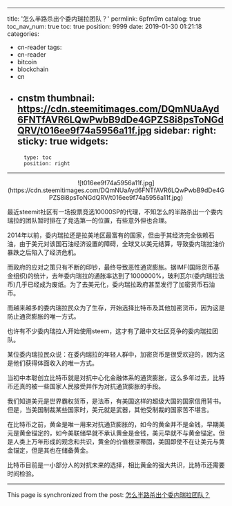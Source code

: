 
---
title: '怎么半路杀出个委内瑞拉团队？'
permlink: 6pfm9m
catalog: true
toc_nav_num: true
toc: true
position: 9999
date: 2019-01-30 01:21:18
categories:
- cn-reader
tags:
- cn-reader
- bitcoin
- blockchain
- cn
- cnstm
thumbnail: https://cdn.steemitimages.com/DQmNUaAyd6FNTfAVR6LQwPwbB9dDe4GPZS8i8psToNGdQRV/t016ee9f74a5956a11f.jpg
sidebar:
    right:
        sticky: true
widgets:
    -
        type: toc
        position: right
---


<center>![t016ee9f74a5956a11f.jpg](https://cdn.steemitimages.com/DQmNUaAyd6FNTfAVR6LQwPwbB9dDe4GPZS8i8psToNGdQRV/t016ee9f74a5956a11f.jpg)</center>

最近steemit社区有一场投票竞选10000SP的代理，不知怎么的半路杀出一个委内瑞拉的团队暂时排在了竞选第一的位置，有些意外但也合理。

2014年以前，委内瑞拉还是拉美地区最富有的国家，但由于其经济完全依赖石油，由于美元对该国石油经济设置的障碍，全球又以美元结算，导致委内瑞拉油价暴跌之后陷入了经济危机。

而政府的应对之策只有不断的印钞，最终导致恶性通货膨胀。据IMF(国际货币基金组织)的统计，去年委内瑞拉的通胀率达到了1000000%，玻利瓦尔(委内瑞拉法币)几乎已经成为废纸。为了去美元化，委内瑞拉政府甚至发行了加密货币石油币。

而越来越多的委内瑞拉民众为了生存，开始选择比特币及其他加密货币，因为这是防止通货膨胀的唯一方式。

也许有不少委内瑞拉人开始使用steem，这才有了跟中文社区竞争的委内瑞拉团队。

某位委内瑞拉民众说：在委内瑞拉的年轻人群中，加密货币是很受欢迎的，因为这是他们获得体面收入的唯一方式。

当初中本聪创立比特币就是对抗中心化金融体系的通货膨胀，这么多年过去，比特币还真的被一些国家人民接受并作为对抗通货膨胀的手段。

我们知道美元是世界霸权货币，是法币，有美国这样的超级大国的国家信用背书。但是，当美国制裁某些国家时，美元就是武器，其他受制裁的国家苦不堪言。

在比特币之前，黄金是唯一用来对抗通货膨胀的，如今的黄金并不是金钱，早期美元是黄金锚定的，如今美联储早就不承认黄金是金钱，美元早就不与黄金锚定。但是人类上万年形成的观念和共识，黄金的价值根深蒂固，美国即使不在让美元与黄金锚定，但是其也在储备黄金。

比特币目前是一小部分人的对抗未来的选择，相比黄金的强大共识，比特币还需要时间检验。

- - -

This page is synchronized from the post: [怎么半路杀出个委内瑞拉团队？](https://steemit.com/@yellowbird/6pfm9m)
